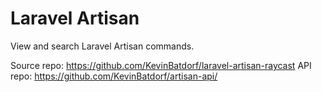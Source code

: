 # Laravel Artisan

View and search Laravel Artisan commands.

Source repo: https://github.com/KevinBatdorf/laravel-artisan-raycast
API repo: https://github.com/KevinBatdorf/artisan-api/
